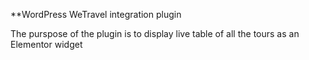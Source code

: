**WordPress WeTravel integration plugin

The purspose of the plugin is to display live table of all the tours as an Elementor widget
